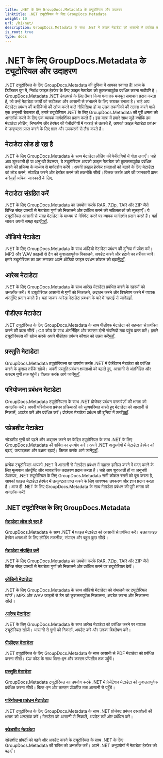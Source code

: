 ```yaml
---
title: .NET के लिए GroupDocs.Metadata के ट्यूटोरियल और उदाहरण
linktitle: .NET ट्यूटोरियल के लिए GroupDocs.Metadata
weight: 10
url: /hi/net/
description: GroupDocs.Metadata के साथ .NET में फ़ाइल मेटाडेटा को आसानी से प्रबंधित करें। उन्नत फ़ाइल हेरफेर क्षमताओं के लिए लोडिंग तकनीक, संपादन और बहुत कुछ सीखें।
is_root: true
type: docs
---
```

# .NET के लिए GroupDocs.Metadata के ट्यूटोरियल और उदाहरण

.NET ट्यूटोरियल के लिए GroupDocs.Metadata की दुनिया में आपका स्वागत है! आज के डिजिटल युग में, निर्बाध फ़ाइल हेरफेर के लिए फ़ाइल मेटाडेटा को कुशलतापूर्वक प्रबंधित करना सर्वोपरि है। GroupDocs.Metadata .NET डेवलपर्स के लिए तैयार किया गया एक मजबूत समाधान प्रदान करता है, जो उन्हें मेटाडेटा कार्यों को सटीकता और आसानी से संभालने के लिए सशक्त बनाता है। चाहे आप मेटाडेटा प्रबंधन की बारीकियों की खोज करने वाले नौसिखिया हों या उन्नत तकनीकों की तलाश करने वाले एक अनुभवी डेवलपर हों, हमारे ट्यूटोरियल .NET के लिए GroupDocs.Metadata की पूरी क्षमता को अनलॉक करने के लिए एक व्यापक मार्गदर्शिका प्रदान करते हैं। इस यात्रा में हमारे साथ जुड़ें क्योंकि हम मेटाडेटा लोडिंग, निष्कर्षण और हेरफेर की पेचीदगियों में गहराई से उतरते हैं, आपको फ़ाइल मेटाडेटा प्रबंधन में उत्कृष्टता प्राप्त करने के लिए ज्ञान और उपकरणों से लैस करते हैं।

## मेटाडेटा लोड हो रहा है  
.NET के लिए GroupDocs.Metadata के साथ मेटाडेटा लोडिंग की पेचीदगियों में गोता लगाएँ। चाहे आप शुरुआती हों या अनुभवी डेवलपर, ये ट्यूटोरियल आपको फ़ाइल मेटाडेटा को कुशलतापूर्वक प्रबंधित करने की प्रक्रिया के माध्यम से मार्गदर्शन करेंगे। अपनी फ़ाइल हेरफेर क्षमताओं को बढ़ाने के लिए मेटाडेटा को लोड करने, संपादित करने और हेरफेर करने की तकनीकें सीखें। क्लिक करके आगे की जानकारी प्राप्त करें[यहाँ](./metadata-loading/) अधिक जानकारी के लिए.

## मेटाडेटा संग्रहित करें  
 .NET के लिए GroupDocs.Metadata का उपयोग करके RAR, 7Zip, TAR और ZIP जैसे विभिन्न संग्रह प्रारूपों से मेटाडेटा गुणों को निकालने और प्रबंधित करने की जटिलताओं को सुलझाएँ। ये ट्यूटोरियल आसानी से संग्रह मेटाडेटा के माध्यम से नेविगेट करने पर व्यापक मार्गदर्शन प्रदान करते हैं। यहाँ जाकर अपनी समझ बढ़ाएँ[यहाँ](./archive-metadata/).

## ऑडियो मेटाडेटा  
 .NET के लिए GroupDocs.Metadata के साथ ऑडियो मेटाडेटा प्रबंधन की दुनिया में प्रवेश करें। MP3 और WAV फ़ाइलों से टैग को कुशलतापूर्वक निकालने, अपडेट करने और हटाने का तरीका जानें। हमारे ट्यूटोरियल का पता लगाकर अपने ऑडियो फ़ाइल प्रबंधन कौशल को बढ़ाएँ[यहाँ](./audio-metadata/).

## आरेख मेटाडेटा  
.NET के लिए GroupDocs.Metadata के साथ आरेख मेटाडेटा प्रबंधित करने के रहस्यों को अनलॉक करें। ये ट्यूटोरियल आसानी से गुणों को निकालने, अद्यतन करने और विश्लेषण करने में व्यापक अंतर्दृष्टि प्रदान करते हैं। यहां जाकर आरेख मेटाडेटा प्रबंधन के बारे में गहराई से जानें[यहाँ](./diagram-metadata/).

## पीडीएफ मेटाडेटा  
 .NET ट्यूटोरियल के लिए GroupDocs.Metadata के साथ पीडीएफ मेटाडेटा को सहजता से प्रबंधित करने की कला सीखें। C# कोड के साथ अंतर्निहित और कस्टम दोनों संपत्तियों तक पहुंच प्राप्त करें। हमारे ट्यूटोरियल्स की खोज करके अपने पीडीएफ प्रबंधन कौशल को उन्नत करें[यहाँ](./pdf-metadata/).

## प्रस्तुति मेटाडेटा  
 GroupDocs.Metadata ट्यूटोरियल्स का उपयोग करके .NET में प्रेजेंटेशन मेटाडेटा को प्रबंधित करने के कुशल तरीके खोजें। अपनी प्रस्तुति प्रबंधन क्षमताओं को बढ़ाते हुए, आसानी से अंतर्निहित और कस्टम गुणों तक पहुंचें। क्लिक करके आगे जानें[यहाँ](./presentation-metadata/).

## परियोजना प्रबंधन मेटाडेटा  
 GroupDocs.Metadata ट्यूटोरियल्स के साथ .NET प्रोजेक्ट प्रबंधन दस्तावेज़ों की क्षमता को अनलॉक करें। अपनी परियोजना प्रबंधन प्रक्रियाओं को सुव्यवस्थित करते हुए मेटाडेटा को आसानी से निकालें, अपडेट करें और प्रबंधित करें। प्रोजेक्ट मेटाडेटा प्रबंधन की दुनिया में उतरें[यहाँ](./project-management-metadata/).

## स्प्रेडशीट मेटाडेटा  
स्प्रेडशीट गुणों को पढ़ने और अद्यतन करने पर केंद्रित ट्यूटोरियल के साथ .NET के लिए GroupDocs.Metadata की शक्ति का उपयोग करें। अपने .NET अनुप्रयोगों में मेटाडेटा हेरफेर को बढ़ाएं, उत्पादकता और दक्षता बढ़ाएं। क्लिक करके आगे जानें[यहाँ](./spreadsheet-metadata/).

----
प्रत्येक ट्यूटोरियल आपको .NET में आसानी से मेटाडेटा प्रबंधन में महारत हासिल करने में मदद करने के लिए मूल्यवान अंतर्दृष्टि और व्यावहारिक उदाहरण प्रदान करता है। चाहे आप शुरुआती हों या अनुभवी डेवलपर, .NET ट्यूटोरियल के लिए GroupDocs.Metadata सभी कौशल स्तरों को पूरा करता है, आपको फ़ाइल मेटाडेटा हेरफेर में उत्कृष्टता प्राप्त करने के लिए आवश्यक उपकरण और ज्ञान प्रदान करता है। आज ही .NET के लिए GroupDocs.Metadata के साथ मेटाडेटा प्रबंधन की पूरी क्षमता को अनलॉक करें! 

## .NET ट्यूटोरियल के लिए GroupDocs.Metadata
### [मेटाडेटा लोड हो रहा है](./metadata-loading/)
GroupDocs.Metadata के साथ .NET में फ़ाइल मेटाडेटा को आसानी से प्रबंधित करें। उन्नत फ़ाइल हेरफेर क्षमताओं के लिए लोडिंग तकनीक, संपादन और बहुत कुछ सीखें।
### [मेटाडेटा संग्रहित करें](./archive-metadata/)
.NET के लिए GroupDocs.Metadata का उपयोग करके RAR, 7Zip, TAR और ZIP जैसे विभिन्न संग्रह प्रारूपों से मेटाडेटा गुणों को निकालने और प्रबंधित करने पर ट्यूटोरियल देखें।
### [ऑडियो मेटाडेटा](./audio-metadata/)
.NET के लिए GroupDocs.Metadata के साथ ऑडियो मेटाडेटा को संभालने पर ट्यूटोरियल खोजें। MP3 और WAV फ़ाइलों से टैग को कुशलतापूर्वक निकालना, अपडेट करना और निकालना सीखें।
### [आरेख मेटाडेटा](./diagram-metadata/)
.NET के लिए GroupDocs.Metadata के साथ आरेख मेटाडेटा को प्रबंधित करने पर व्यापक ट्यूटोरियल खोजें। आसानी से गुणों को निकालें, अपडेट करें और उनका विश्लेषण करें।
### [पीडीएफ मेटाडेटा](./pdf-metadata/)
.NET ट्यूटोरियल के लिए GroupDocs.Metadata के साथ आसानी से PDF मेटाडेटा को प्रबंधित करना सीखें। C# कोड के साथ बिल्ट-इन और कस्टम प्रॉपर्टीज़ तक पहुँचें।
### [प्रस्तुति मेटाडेटा](./presentation-metadata/)
GroupDocs.Metadata ट्यूटोरियल का उपयोग करके .NET में प्रेजेंटेशन मेटाडेटा को कुशलतापूर्वक प्रबंधित करना सीखें। बिल्ट-इन और कस्टम प्रॉपर्टीज़ तक आसानी से पहुँचें।
### [परियोजना प्रबंधन मेटाडेटा](./project-management-metadata/)
.NET ट्यूटोरियल के लिए GroupDocs.Metadata के साथ .NET प्रोजेक्ट प्रबंधन दस्तावेज़ों की क्षमता को अनलॉक करें। मेटाडेटा को आसानी से निकालें, अपडेट करें और प्रबंधित करें।
### [स्प्रेडशीट मेटाडेटा](./spreadsheet-metadata/)
स्प्रेडशीट प्रॉपर्टी को पढ़ने और अपडेट करने के ट्यूटोरियल के साथ .NET के लिए GroupDocs.Metadata की शक्ति को अनलॉक करें। अपने .NET अनुप्रयोगों में मेटाडेटा हेरफेर को बढ़ाएँ।